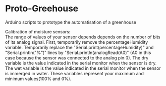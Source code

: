 # Proto-Greehouse
Arduino scripts to prototype the automatisation of a greenhouse

Calibration of moisture sensors:      
The range of values of your sensor depends depends on the number of bits of its analog signal. First, temporarily remove the percentageHumidity variable. Temporarily replace the "Serial.print(percentageHumidity)" and "Serial.println("%")" lines by "Serial.println(analogRead(A0)" (A0 in this case because the sensor was connected to the analog pin 0). The dry variable is the value indicated in the serial monitor when the sensor is dry. The wet variable is the value indicated in the serial monitor when the sensor is immerged in water. These variables represent your maximum and minimum values(100% and 0%).
